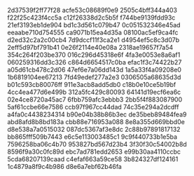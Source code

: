 2d37539f2ff77f28
acfe53c08689f0e9
2505c4bff344a403
f22f25c423f4cc5a
c12f26338d2c5b5f
f744be9139fdd93c
21ef3193eb1de904
bd1c3d561c079b47
0c051532346e45ad
eeaabe710d754555
ca9071b15ea4d35a
08100ac5ef9ca4fc
d2ed32c2a2c00cb4
7d9dccf11f3ca2e1
d4954ef5c8c3d07b
2eff5d97bf791b41
0e26f2114e40e08a
2318ae19657f7a54
354c264f203be370
016c296d45318e6f
4fa3e0053e8a6af1
060259316dd3c326
c864d6654517c0ba
efac1f3c74422b27
a05d61cb478c2d06
47ef6e7a06dd143d
1a5a33f4a09208e0
1b6819104ee67213
7fd49edef277a2e3
0306505a68635d3d
b01c593cb80076ff
911e3acb8add5db0
c18b0e10ce5b19bf
4cc4ea477d6e499b
312a5fc429c80093
64141d19ecf6ea6c
02e4ce8720a45ac7
6fbb759afc3ebbb3
2bb5f4f883087900
5af61ccbe66e7586
ccb97f967cc44dad
74c35e294a2dcdff
a4fa0c4438234314
b90e04b38b86b3ec
de35beb89484fea9
abd8afd8b8bd183a
cbb88e716953a088
8e8a355d669bbd0e
d8e538a7a0515032
087dc5367af3e8dc
2c88b97891817132
bb865fff509b7443
e6c5e113003485c1
9c9f440733b1e5ba
7596258ba06c4b70
953827bd567d23b4
3f30f30c54002b8d
8596f9a30c0fc89d
ebc7ad781edd2653
e99b30aa4110ccbc
5cda68207139caad
c4efaf663a59ce58
3b824327df124161
1c4879a8f9c4b986
d8e6a7ebf62b46fa
